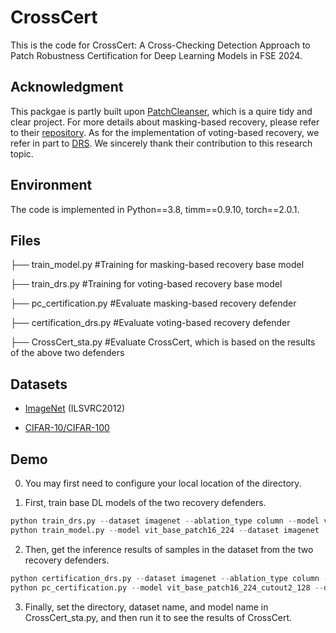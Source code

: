 # CrossCert

This is the code for CrossCert: A Cross-Checking Detection Approach to Patch Robustness Certification for Deep Learning Models in FSE 2024.



## Acknowledgment

This packgae is partly built upon [PatchCleanser](https://github.com/inspire-group/PatchCleanser), which is a quire tidy and clear project. For more details about masking-based recovery, please refer to their [repository](https://github.com/inspire-group/PatchCleanser).  As for the implementation of voting-based recovery, we refer in part to [DRS](https://github.com/alevine0/patchSmoothing). We sincerely thank their contribution to this research topic.



## Environment

The code is implemented in Python==3.8, timm==0.9.10, torch==2.0.1.



## Files

├── train_model.py              #Training for masking-based recovery base model 

├── train_drs.py              #Training for voting-based recovery base model 

├── pc_certification.py                  #Evaluate masking-based recovery defender

├── certification_drs.py                  #Evaluate voting-based recovery defender

├── CrossCert_sta.py                  #Evaluate CrossCert, which is based on the results of the above two defenders  



## Datasets

- [ImageNet](https://image-net.org/download.php) (ILSVRC2012)

- [CIFAR-10/CIFAR-100](https://www.cs.toronto.edu/~kriz/cifar.html)

## Demo

0. You may first need to configure your local location of the directory.

   

1. First, train base DL models of the two recovery defenders. 

  ```python
python train_drs.py --dataset imagenet --ablation_type column --model vit_base_patch16_224 --ablation_size 19
python train_model.py --model vit_base_patch16_224 --dataset imagenet
  ```

  

2. Then, get the inference results of samples in the dataset from the two recovery defenders.

  ```python
python certification_drs.py --dataset imagenet --ablation_type column --model vit_base_patch16_224 --ablation_size 19
python pc_certification.py --model vit_base_patch16_224_cutout2_128 --dataset imagenet --num_mask 6 --patch_size 32
  ```



3. Finally, set the directory, dataset name, and model name in CrossCert_sta.py, and then run it to see the results of CrossCert.
